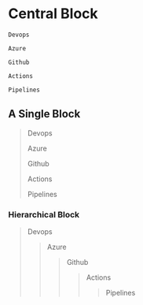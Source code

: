 # Central Block

>
    Devops
>
    Azure
>
    Github
> 
    Actions
>
    Pipelines
>


## A Single Block

> Devops
> 
> Azure
> 
> Github
> 
> Actions
> 
> Pipelines
>
### Hierarchical Block

> Devops
>> Azure
>>> Github
>>>> Actions
>>>>> Pipelines

